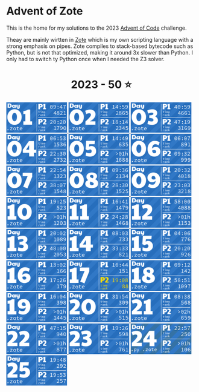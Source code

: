# Advent of Zote

This is the home for my solutions to the 2023 [Advent of Code](https://adventofcode.com) challenge.

Theay are mainly wirtten in [Zote](https://github.com/kvgeijer/zote) which is my own scripting language with a strong emphasis on pipes. Zote compiles to stack-based bytecode such as Python, but is not that optimized, making it around 3x slower than Python. I only had to switch ty Python once when I needed the Z3 solver.

<!-- AOC TILES BEGIN -->
<h1 align="center">
  2023 - 50 ⭐
</h1>
<a href="1.zote">
  <img src=".aoc_tiles/tiles/2023/01.png" width="161px">
</a>
<a href="2.zote">
  <img src=".aoc_tiles/tiles/2023/02.png" width="161px">
</a>
<a href="3.zote">
  <img src=".aoc_tiles/tiles/2023/03.png" width="161px">
</a>
<a href="4.zote">
  <img src=".aoc_tiles/tiles/2023/04.png" width="161px">
</a>
<a href="5.zote">
  <img src=".aoc_tiles/tiles/2023/05.png" width="161px">
</a>
<a href="6.zote">
  <img src=".aoc_tiles/tiles/2023/06.png" width="161px">
</a>
<a href="7.zote">
  <img src=".aoc_tiles/tiles/2023/07.png" width="161px">
</a>
<a href="8.zote">
  <img src=".aoc_tiles/tiles/2023/08.png" width="161px">
</a>
<a href="9.zote">
  <img src=".aoc_tiles/tiles/2023/09.png" width="161px">
</a>
<a href="10.zote">
  <img src=".aoc_tiles/tiles/2023/10.png" width="161px">
</a>
<a href="11.zote">
  <img src=".aoc_tiles/tiles/2023/11.png" width="161px">
</a>
<a href="12.zote">
  <img src=".aoc_tiles/tiles/2023/12.png" width="161px">
</a>
<a href="13.zote">
  <img src=".aoc_tiles/tiles/2023/13.png" width="161px">
</a>
<a href="14.zote">
  <img src=".aoc_tiles/tiles/2023/14.png" width="161px">
</a>
<a href="15.zote">
  <img src=".aoc_tiles/tiles/2023/15.png" width="161px">
</a>
<a href="16.zote">
  <img src=".aoc_tiles/tiles/2023/16.png" width="161px">
</a>
<a href="17.zote">
  <img src=".aoc_tiles/tiles/2023/17.png" width="161px">
</a>
<a href="18.zote">
  <img src=".aoc_tiles/tiles/2023/18.png" width="161px">
</a>
<a href="19.zote">
  <img src=".aoc_tiles/tiles/2023/19.png" width="161px">
</a>
<a href="20.zote">
  <img src=".aoc_tiles/tiles/2023/20.png" width="161px">
</a>
<a href="21.zote">
  <img src=".aoc_tiles/tiles/2023/21.png" width="161px">
</a>
<a href="22.zote">
  <img src=".aoc_tiles/tiles/2023/22.png" width="161px">
</a>
<a href="23.zote">
  <img src=".aoc_tiles/tiles/2023/23.png" width="161px">
</a>
<a href="24.py">
  <img src=".aoc_tiles/tiles/2023/24.png" width="161px">
</a>
<a href="25.zote">
  <img src=".aoc_tiles/tiles/2023/25.png" width="161px">
</a>
<!-- AOC TILES END -->

